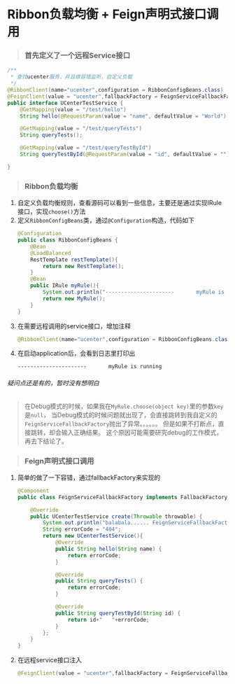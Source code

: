 # Ribbon负载均衡 + Feign声明式接口调用

> ### 首先定义了一个远程Service接口
```java
/**
 * 查找ucenter服务，并且做容错监听，自定义负载
 */
@RibbonClient(name="ucenter",configuration = RibbonConfigBeans.class)
@FeignClient(value = "ucenter",fallbackFactory = FeignServiceFallbackFactory.class)
public interface UCenterTestService {
    @GetMapping(value = "/test/hello")
    String hello(@RequestParam(value = "name", defaultValue = "World") String name);

    @GetMapping(value = "/test/queryTests")
    String queryTests();

    @GetMapping(value = "/test/queryTestById")
    String queryTestById(@RequestParam(value = "id", defaultValue = "") String id);

}
```



> ### Ribbon负载均衡
1.  自定义负载均衡规则，查看源码可以看到一些信息，主要还是通过实现IRule接口，实现```choose()```方法
2.  定义```RibbonConfigBeans```类，通过```@Configuration```构造，代码如下
    ```java
    @Configuration
    public class RibbonConfigBeans {
        @Bean
        @LoadBalanced
        RestTemplate restTemplate(){
            return new RestTemplate();
        }
        @Bean
        public IRule myRule(){
            System.out.println("----------------------       myRule is running");
            return new MyRule();
        }
    }
    ```
3.  在需要远程调用的service接口，增加注释
    ```java
    @RibbonClient(name="ucenter",configuration = RibbonConfigBeans.class)
    ```
4.  在启动application后，会看到日志里打印出
    ```
    ----------------------       myRule is running
    ```

###### 疑问点还是有的，暂时没有想明白
> 在Debug模式的时候，如果我在```MyRule.choose(object key)```里的参数```key```是```null```，
当Debug模式的时候问题就出现了，会直接跳转到我自定义的```FeignServiceFallbackFactory```抛出了异常。。。。。。
但是如果不打断点，直接跳转，却会输入正确结果。
这个原因可能需要研究debug的工作模式，再去下结论了。


> ### Feign声明式接口调用
1.  简单的做了一下容错，通过fallbackFactory来实现的
    ```java
    @Component
    public class FeignServiceFallbackFactory implements FallbackFactory<UCenterTestService> {
    
        @Override
        public UCenterTestService create(Throwable throwable) {
            System.out.println("balabala...... FeignServiceFallbackFactory   "+throwable.getMessage());
            String errorCode = "404";
            return new UCenterTestService(){
                @Override
                public String hello(String name) {
                    return errorCode;
                }
    
                @Override
                public String queryTests() {
                    return errorCode;
                }
    
                @Override
                public String queryTestById(String id) {
                    return id+"   "+errorCode;
                }
            };
        }
    }
    ```
2.  在远程service接口注入
    ```java
    @FeignClient(value = "ucenter",fallbackFactory = FeignServiceFallbackFactory.class)
    ```

